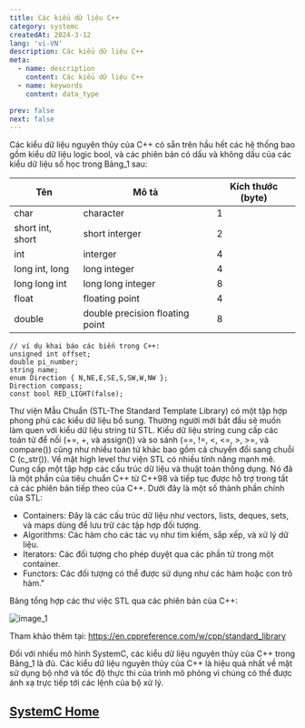 ```yaml
---
title: Các kiểu dữ liệu C++
category: systemc
createdAt: 2024-3-12
lang: 'vi-VN'
description: Các kiểu dữ liệu C++
meta:
  - name: description
    content: Các kiểu dữ liệu C++
  - name: keywords
    content: data_type

prev: false
next: false
---
```



Các kiểu dữ liệu nguyên thủy của C++ có sẵn trên hầu hết các hệ thống bao gồm kiểu dữ liệu logic bool, và các phiên bản có dấu và không dấu của các kiểu dữ liệu số học trong Bảng_1 sau:

|     Tên                 |     Mô tả                              |     Kích thước (byte)    |
|-------------------------|----------------------------------------|--------------------------|
|     char                |     character                          |     1                    |
|     short int, short    |     short interger                     |     2                    |
|     int                 |     interger                           |     4                    |
|     long int, long      |     long integer                       |     4                    |
|     long long int       |     long long integer                  |     8                    |
|     float               |     floating point                     |     4                    |
|     double              |     double precision floating point    |     8                    |

```
// ví dụ khai báo các biến trong C++:
unsigned int offset;
double pi_number;
string name;
enum Direction { N,NE,E,SE,S,SW,W,NW };
Direction compass;
const bool RED_LIGHT(false);
```

Thư viện Mẫu Chuẩn (STL-The Standard Template Library) có một tập hợp phong phú các kiểu dữ liệu bổ sung. 
Thường người mới bắt đầu sẽ muốn làm quen với kiểu dữ liệu string từ STL. Kiểu dữ liệu string cung cấp các toán tử để nối (+=, +, và assign()) và so sánh (==, !=, <, <=, >, >=, và compare()) cũng như nhiều toán tử khác bao gồm cả chuyển đổi sang chuỗi C (c_str()).
Về mặt high level thư viện STL có nhiều tính năng mạnh mẽ. Cung cấp một tập hợp các cấu trúc dữ liệu và thuật toán thông dụng. Nó đã là một phần của tiêu chuẩn C++ từ C++98 và tiếp tục được hỗ trợ trong tất cả các phiên bản tiếp theo của C++.
Dưới đây là một số thành phần chính của STL:
  + Containers: Đây là các cấu trúc dữ liệu như vectors, lists, deques, sets, và maps dùng để lưu trữ các tập hợp đối tượng.
  + Algorithms: Các hàm cho các tác vụ như tìm kiếm, sắp xếp, và xử lý dữ liệu.
  + Iterators: Các đối tượng cho phép duyệt qua các phần tử trong một container.
  + Functors: Các đối tượng có thể được sử dụng như các hàm hoặc con trỏ hàm."

Bảng tổng hợp các thư việc STL qua các phiên bản của C++:

![image_1](/img/systemc/5_data_type/3_1_0.PNG)

Tham khảo thêm tại: <https://en.cppreference.com/w/cpp/standard_library>

Đối với nhiều mô hình SystemC, các kiểu dữ liệu nguyên thủy của C++ trong Bảng_1 là đủ. 
Các kiểu dữ liệu nguyên thủy của C++ là hiệu quả nhất về mặt sử dụng bộ nhớ và tốc độ thực thi của trình mô phỏng vì chúng có thể được ánh xạ trực tiếp tới các lệnh của bộ xử lý.

## [SystemC Home](/danh-muc/systemc.md)
